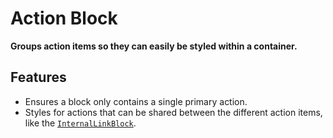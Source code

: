 # Action Block

**Groups action items so they can easily be styled within a container.**

## Features

- Ensures a block only contains a single primary action.
- Styles for actions that can be shared between the different action items, like the [`InternalLinkBlock`](../InternalLinkBlock/).
